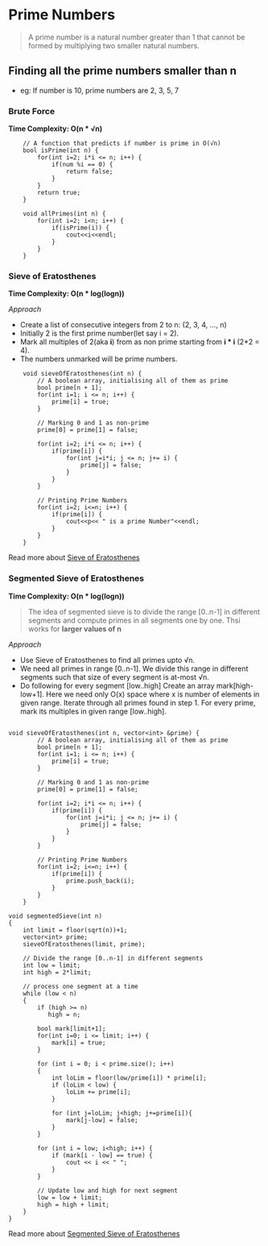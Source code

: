 # Prime Numbers

> A prime number is a natural number greater than 1 that cannot be formed by multiplying two smaller natural numbers.

## Finding all the prime numbers smaller than n

* eg: If number is 10, prime numbers are 2, 3, 5, 7

### Brute Force

**Time Complexity: O(n * √n)**

```
    // A function that predicts if number is prime in O(√n)
    bool isPrime(int n) {
        for(int i=2; i*i <= n; i++) {
            if(num %i == 0) {
                return false;
            }
        }
        return true;
    }

    void allPrimes(int n) {
        for(int i=2; i<n; i++) {
            if(isPrime(i)) {
                cout<<i<<endl;
            }
        }
    }
```

### Sieve of Eratosthenes

**Time Complexity: O(n * log(logn))**

_Approach_

* Create a list of consecutive integers from 2 to n: (2, 3, 4, …, n)
* Initially 2 is the first prime number(let say i = 2).
* Mark all multiples of 2(aka **i**) from as non prime starting from **i * i** (2*2 = 4).
* The numbers unmarked will be prime numbers.

```
    void sieveOfEratosthenes(int n) {
        // A boolean array, initialising all of them as prime
        bool prime[n + 1];
        for(int i=1; i <= n; i++) {
            prime[i] = true;
        }

        // Marking 0 and 1 as non-prime
        prime[0] = prime[1] = false;

        for(int i=2; i*i <= n; i++) {
            if(prime[i]) {
                for(int j=i*i; j <= n; j+= i) {
                    prime[j] = false;
                }
            }
        }

        // Printing Prime Numbers
        for(int i=2; i<=n; i++) {
            if(prime[i]) {
                cout<<p<< " is a prime Number"<<endl;
            }
        }
    }
```

Read more about [Sieve of Eratosthenes](https://en.wikipedia.org/wiki/Sieve_of_Eratosthenes)


### Segmented Sieve of Eratosthenes

**Time Complexity: O(n * log(logn))**

> The idea of segmented sieve is to divide the range [0..n-1] in different segments and compute primes in all segments one by one. Thsi works for **larger values of n**

_Approach_

* Use Sieve of Eratosthenes to find all primes upto √n.
* We need all primes in range [0..n-1]. We divide this range in different segments such that size of every segment is at-most √n.
* Do following for every segment [low..high]
Create an array mark[high-low+1]. Here we need only O(x) space where x is number of elements in given range.
Iterate through all primes found in step 1. For every prime, mark its multiples in given range [low..high].


```

void sieveOfEratosthenes(int n, vector<int> &prime) {
        // A boolean array, initialising all of them as prime
        bool prime[n + 1];
        for(int i=1; i <= n; i++) {
            prime[i] = true;
        }

        // Marking 0 and 1 as non-prime
        prime[0] = prime[1] = false;

        for(int i=2; i*i <= n; i++) {
            if(prime[i]) {
                for(int j=i*i; j <= n; j+= i) {
                    prime[j] = false;
                }
            }
        }

        // Printing Prime Numbers
        for(int i=2; i<=n; i++) {
            if(prime[i]) {
                prime.push_back(i);
            }
        }
    }
  
void segmentedSieve(int n) 
{ 
    int limit = floor(sqrt(n))+1; 
    vector<int> prime;  
    sieveOfEratosthenes(limit, prime);  
  
    // Divide the range [0..n-1] in different segments 
    int low = limit; 
    int high = 2*limit; 
  
    // process one segment at a time 
    while (low < n) 
    { 
        if (high >= n)  
           high = n; 
          
        bool mark[limit+1]; 
        for(int i=0; i <= limit; i++) {
            mark[i] = true;
        }
  
        for (int i = 0; i < prime.size(); i++) 
        { 
            int loLim = floor(low/prime[i]) * prime[i]; 
            if (loLim < low) {
                loLim += prime[i]; 
            }
  
            for (int j=loLim; j<high; j+=prime[i]){
                mark[j-low] = false; 
            }
        } 
  
        for (int i = low; i<high; i++) {
            if (mark[i - low] == true) {
                cout << i << " "; 
            }
        }
  
        // Update low and high for next segment 
        low = low + limit; 
        high = high + limit; 
    } 
} 
```


Read more about [Segmented Sieve of Eratosthenes](https://www.geeksforgeeks.org/segmented-sieve/)

